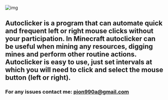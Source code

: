 ![img](https://i.imgur.com/2Lik4wh.png)

## Autoclicker is a program that can automate quick and frequent left or right mouse clicks without your participation. In Minecraft autoclicker can be useful when mining any resources, digging mines and perform other routine actions. Autoclicker is easy to use, just set intervals at which you will need to click and select the mouse button (left or right).

### For any issues contact me: pion990a@gmail.com